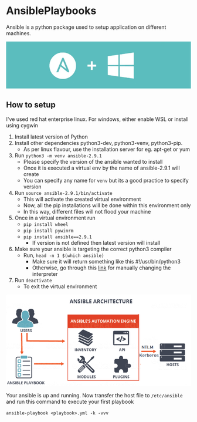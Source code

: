 # AnsiblePlaybooks
Ansible is a python package used to setup application on different machines. 

<img src="assets/Header.png" />

## How to setup

I've used red hat enterprise linux. For windows, either enable WSL or install using cygwin

1. Install latest version of Python  
2. Install other dependencies python3-dev, python3-venv, python3-pip. 
    - As per linux flavour, use the installation server for eg. apt-get or yum
3. Run `python3 -m venv ansible-2.9.1`
    - Please specify the version of the ansible wanted to install
    - Once it is executed a virtual env by the name of ansible-2.9.1 will create
    - You can specify any name for `venv` but its a good practice to specify version
4. Run `source ansible-2.9.1/bin/activate`
    - This will activate the created virtual environment
    - Now, all the pip installations will be done within this environment only
    - In this way, different files will not flood your machine
5. Once in a virtual environment run
    - `pip install wheel`
    - `pip install pywinrm`
    - `pip install ansible==2.9.1`
        - If version is not defined then latest version will install
6. Make sure your ansible is targeting the correct python3 compiler
    - Run, `head -n 1 $(which ansible) `
        - Make sure it will return something like this #!/usr/bin/python3
        - Otherwise, go through this [link](https://docs.ansible.com/ansible/latest/reference_appendices/python_3_support.html) for manually changing the interpreter
7. Run `deactivate`
    - To exit the virtual environment

<img src="assets/WindowsConnect.png" />

 Your ansible is up and running. Now transfer the host file to `/etc/ansible` and run this command to execute your first playbook
 ```
 ansible-playbook <playbook>.yml -k -vvv
 ```

